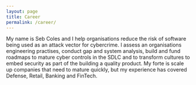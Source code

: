 ```yaml
---
layout: page
title: Career
permalink: /career/
---
```


My name is Seb Coles and I help organisations reduce the risk of software being used as an attack vector for cybercrime. I assess an organisations engineering practises, conduct gap and system analysis, build and fund roadmaps to mature cyber controls in the SDLC and to transform cultures to embed security as part of the building a quality product. My forte is scale up companies that need to mature quickly, but my experience has covered Defense, Retail, Banking and FinTech.
